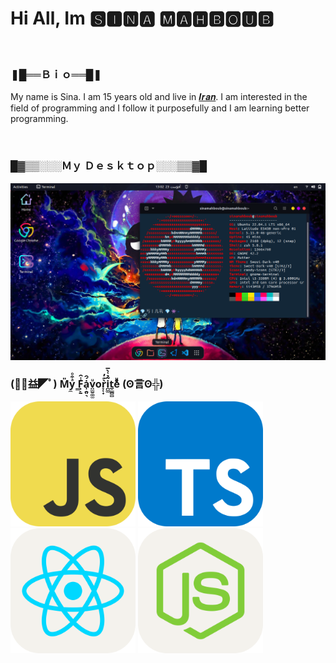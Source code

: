 <h1>Hi All, Im 🆂🅸🅽🅰 🅼🅰🅷🅱🅾🆄🅱</h1>
<br />
<h3>❚█══Ｂｉｏ══█❚</h3>
<p title="Bio">
  My name is Sina. I am 15 years old and live in
  <a href="https://en.wikipedia.org/wiki/Iran">𝑰𝒓𝒂𝒏</a>. 
  I am interested in the field of programming and I follow it purposefully and I am learning better programming.
</p>
<br />
<h3>█▓▒▒░░░Ｍｙ Ｄｅｓｋｔｏｐ░░░▒▒▓█</h3>
<img
  src="https://github.com/sinamahboub/sinamahboub/blob/main/sinaMahboubDesktop2.png"
  alt="ubuntu linux"
  title="ubuntu linux"
/>
<br />
<h3>(ﾟ◥益◤ﾟ) M̎y̼ͣ͒ͦ ̳F͓̙̱̾̑ȧ̩̯͈͉́̂v̤̫̮͚̫ͧor̞̜̟̀͊̓i̪͚͂̉͑̀̅t̮͇̻̻eͩͦ͑͂ͪ (ʘ言ʘ╬)</h3>
<div>
  <img
    src="https://github.com/sinamahboub/sinamahboub/blob/main/JavaScript.svg"
    alt="javaScript"
    title="javaScript"
    width="200px"
    height="200px"
  />
  <img
    src="https://github.com/sinamahboub/sinamahboub/blob/main/TypeScript.svg"
    alt="typeScript"
    title="typeScript"
    width="200px"
    height="200px"
  />
  <img
    src="https://github.com/sinamahboub/sinamahboub/blob/main/React.svg"
    alt="react"
    title="react"
    width="200px"
    height="200px"
  />
  <img
    src="https://github.com/sinamahboub/sinamahboub/blob/main/NodeJS.svg"
    alt="nodeJs"
    title="nodeJs"
    width="200px"
    height="200px"
  />
</div>
